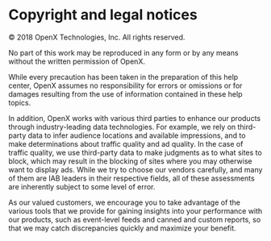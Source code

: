 Copyright and legal notices
===========================

© 2018 OpenX Technologies, Inc. All rights reserved.

No part of this work may be reproduced in any form or by any means
without the written permission of OpenX.

While every precaution has been taken in the preparation of this help
center, OpenX assumes no responsibility for errors or omissions or for
damages resulting from the use of information contained in these help
topics.

In addition, OpenX works with various third parties to enhance our
products through industry-leading data technologies. For example, we
rely on third-party data to infer audience locations and available
impressions, and to make determinations about traffic quality and ad
quality. In the case of traffic quality, we use third-party data to make
judgments as to what sites to block, which may result in the blocking of
sites where you may otherwise want to display ads. While we try to
choose our vendors carefully, and many of them are IAB leaders in their
respective fields, all of these assessments are inherently subject to
some level of error.

As our valued customers, we encourage you to take advantage of the
various tools that we provide for gaining insights into your performance
with our products, such as event-level feeds and canned and custom
reports, so that we may catch discrepancies quickly and maximize your
benefit.
